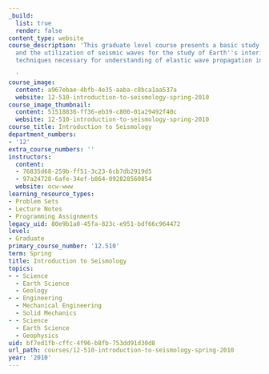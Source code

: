 ```yaml
---
_build:
  list: true
  render: false
content_type: website
course_description: 'This graduate level course presents a basic study in seismology
  and the utilization of seismic waves for the study of Earth''s interior. It introduces
  techniques necessary for understanding of elastic wave propagation in layered media.

  '
course_image:
  content: a967ebae-4bfb-4e35-aaba-c8bca1aa537a
  website: 12-510-introduction-to-seismology-spring-2010
course_image_thumbnail:
  content: 51518836-ff36-eb39-c800-01a29492f40c
  website: 12-510-introduction-to-seismology-spring-2010
course_title: Introduction to Seismology
department_numbers:
- '12'
extra_course_numbers: ''
instructors:
  content:
  - 76835d68-259b-ff51-3c23-6cb7db2919d5
  - 97a24728-6afe-34ef-b864-092828560854
  website: ocw-www
learning_resource_types:
- Problem Sets
- Lecture Notes
- Programming Assignments
legacy_uid: 80e9b1a0-45fa-823c-e951-bdf66c964472
level:
- Graduate
primary_course_number: '12.510'
term: Spring
title: Introduction to Seismology
topics:
- - Science
  - Earth Science
  - Geology
- - Engineering
  - Mechanical Engineering
  - Solid Mechanics
- - Science
  - Earth Science
  - Geophysics
uid: bf7ed1fb-cffc-4f96-b8fb-753dd91d30d8
url_path: courses/12-510-introduction-to-seismology-spring-2010
year: '2010'
---
```


